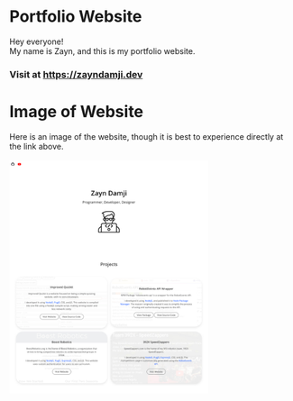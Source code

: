 # Portfolio Website
Hey everyone!  
My name is Zayn, and this is my portfolio website.  

### Visit at <a href="https://zayndamji.dev">https://zayndamji.dev</a>

# Image of Website
Here is an image of the website, though it is best to experience directly at the link above.  
<br>
<img src="./websiteScreenshot.png" style="width: 70%;">
